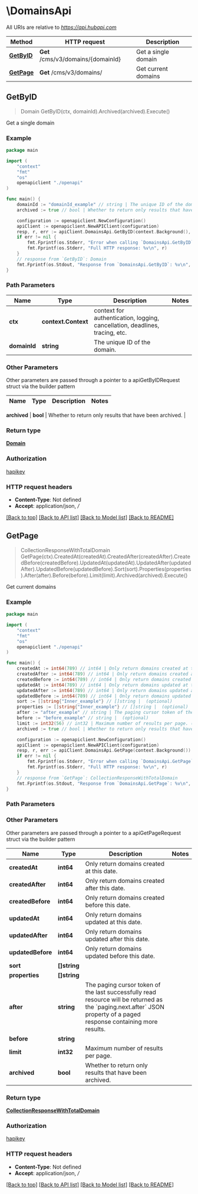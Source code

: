 # \DomainsApi

All URIs are relative to *https://api.hubapi.com*

Method | HTTP request | Description
------------- | ------------- | -------------
[**GetByID**](DomainsApi.md#GetByID) | **Get** /cms/v3/domains/{domainId} | Get a single domain
[**GetPage**](DomainsApi.md#GetPage) | **Get** /cms/v3/domains/ | Get current domains



## GetByID

> Domain GetByID(ctx, domainId).Archived(archived).Execute()

Get a single domain



### Example

```go
package main

import (
    "context"
    "fmt"
    "os"
    openapiclient "./openapi"
)

func main() {
    domainId := "domainId_example" // string | The unique ID of the domain.
    archived := true // bool | Whether to return only results that have been archived. (optional)

    configuration := openapiclient.NewConfiguration()
    apiClient := openapiclient.NewAPIClient(configuration)
    resp, r, err := apiClient.DomainsApi.GetByID(context.Background(), domainId).Archived(archived).Execute()
    if err != nil {
        fmt.Fprintf(os.Stderr, "Error when calling `DomainsApi.GetByID``: %v\n", err)
        fmt.Fprintf(os.Stderr, "Full HTTP response: %v\n", r)
    }
    // response from `GetByID`: Domain
    fmt.Fprintf(os.Stdout, "Response from `DomainsApi.GetByID`: %v\n", resp)
}
```

### Path Parameters


Name | Type | Description  | Notes
------------- | ------------- | ------------- | -------------
**ctx** | **context.Context** | context for authentication, logging, cancellation, deadlines, tracing, etc.
**domainId** | **string** | The unique ID of the domain. | 

### Other Parameters

Other parameters are passed through a pointer to a apiGetByIDRequest struct via the builder pattern


Name | Type | Description  | Notes
------------- | ------------- | ------------- | -------------

 **archived** | **bool** | Whether to return only results that have been archived. | 

### Return type

[**Domain**](Domain.md)

### Authorization

[hapikey](../README.md#hapikey)

### HTTP request headers

- **Content-Type**: Not defined
- **Accept**: application/json, */*

[[Back to top]](#) [[Back to API list]](../README.md#documentation-for-api-endpoints)
[[Back to Model list]](../README.md#documentation-for-models)
[[Back to README]](../README.md)


## GetPage

> CollectionResponseWithTotalDomain GetPage(ctx).CreatedAt(createdAt).CreatedAfter(createdAfter).CreatedBefore(createdBefore).UpdatedAt(updatedAt).UpdatedAfter(updatedAfter).UpdatedBefore(updatedBefore).Sort(sort).Properties(properties).After(after).Before(before).Limit(limit).Archived(archived).Execute()

Get current domains



### Example

```go
package main

import (
    "context"
    "fmt"
    "os"
    openapiclient "./openapi"
)

func main() {
    createdAt := int64(789) // int64 | Only return domains created at this date. (optional)
    createdAfter := int64(789) // int64 | Only return domains created after this date. (optional)
    createdBefore := int64(789) // int64 | Only return domains created before this date. (optional)
    updatedAt := int64(789) // int64 | Only return domains updated at this date. (optional)
    updatedAfter := int64(789) // int64 | Only return domains updated after this date. (optional)
    updatedBefore := int64(789) // int64 | Only return domains updated before this date. (optional)
    sort := []string{"Inner_example"} // []string |  (optional)
    properties := []string{"Inner_example"} // []string |  (optional)
    after := "after_example" // string | The paging cursor token of the last successfully read resource will be returned as the `paging.next.after` JSON property of a paged response containing more results. (optional)
    before := "before_example" // string |  (optional)
    limit := int32(56) // int32 | Maximum number of results per page. (optional)
    archived := true // bool | Whether to return only results that have been archived. (optional)

    configuration := openapiclient.NewConfiguration()
    apiClient := openapiclient.NewAPIClient(configuration)
    resp, r, err := apiClient.DomainsApi.GetPage(context.Background()).CreatedAt(createdAt).CreatedAfter(createdAfter).CreatedBefore(createdBefore).UpdatedAt(updatedAt).UpdatedAfter(updatedAfter).UpdatedBefore(updatedBefore).Sort(sort).Properties(properties).After(after).Before(before).Limit(limit).Archived(archived).Execute()
    if err != nil {
        fmt.Fprintf(os.Stderr, "Error when calling `DomainsApi.GetPage``: %v\n", err)
        fmt.Fprintf(os.Stderr, "Full HTTP response: %v\n", r)
    }
    // response from `GetPage`: CollectionResponseWithTotalDomain
    fmt.Fprintf(os.Stdout, "Response from `DomainsApi.GetPage`: %v\n", resp)
}
```

### Path Parameters



### Other Parameters

Other parameters are passed through a pointer to a apiGetPageRequest struct via the builder pattern


Name | Type | Description  | Notes
------------- | ------------- | ------------- | -------------
 **createdAt** | **int64** | Only return domains created at this date. | 
 **createdAfter** | **int64** | Only return domains created after this date. | 
 **createdBefore** | **int64** | Only return domains created before this date. | 
 **updatedAt** | **int64** | Only return domains updated at this date. | 
 **updatedAfter** | **int64** | Only return domains updated after this date. | 
 **updatedBefore** | **int64** | Only return domains updated before this date. | 
 **sort** | **[]string** |  | 
 **properties** | **[]string** |  | 
 **after** | **string** | The paging cursor token of the last successfully read resource will be returned as the &#x60;paging.next.after&#x60; JSON property of a paged response containing more results. | 
 **before** | **string** |  | 
 **limit** | **int32** | Maximum number of results per page. | 
 **archived** | **bool** | Whether to return only results that have been archived. | 

### Return type

[**CollectionResponseWithTotalDomain**](CollectionResponseWithTotalDomain.md)

### Authorization

[hapikey](../README.md#hapikey)

### HTTP request headers

- **Content-Type**: Not defined
- **Accept**: application/json, */*

[[Back to top]](#) [[Back to API list]](../README.md#documentation-for-api-endpoints)
[[Back to Model list]](../README.md#documentation-for-models)
[[Back to README]](../README.md)

